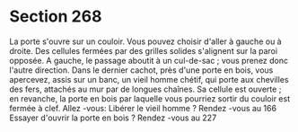 # Section 268

La porte s'ouvre sur un couloir. Vous pouvez choisir d'aller à
gauche ou à droite. Des cellules fermées par des grilles solides
s'alignent sur la paroi opposée. A gauche, le passage aboutit à un
cul-de-sac ; vous prenez donc l'autre direction. Dans le dernier
cachot, près d'une porte en bois, vous apercevez, assis sur un banc,
un vieil homme chétif, qui porte aux chevilles des fers, attachés au
mur par de longues chaînes. Sa cellule est ouverte ; en revanche, la
porte en bois par laquelle vous pourriez sortir du couloir est fermée
à clef. Allez -vous:
Libérer le vieil homme ?     Rendez -vous au  166
Essayer d'ouvrir la porte en bois ?    Rendez -vous au  227